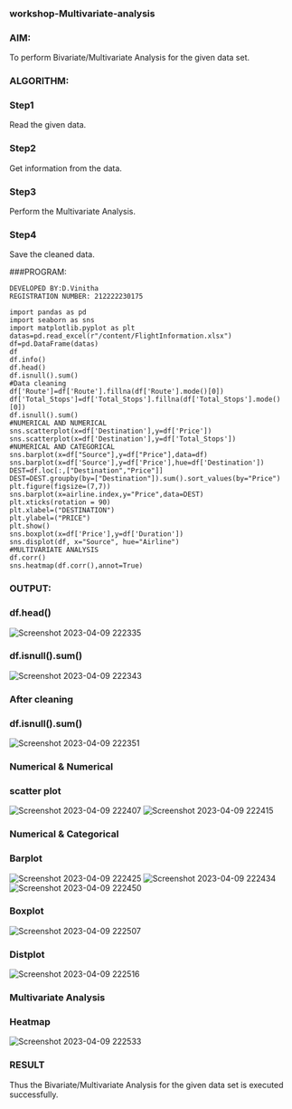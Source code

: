 ### workshop-Multivariate-analysis
### AIM:
To perform Bivariate/Multivariate Analysis for the given data set.

### ALGORITHM:
### Step1
Read the given data.

### Step2
Get information from the data.

### Step3
Perform the Multivariate Analysis.

### Step4
Save the cleaned data.

###PROGRAM:
```
DEVELOPED BY:D.Vinitha
REGISTRATION NUMBER: 212222230175

import pandas as pd
import seaborn as sns
import matplotlib.pyplot as plt
datas=pd.read_excel(r"/content/FlightInformation.xlsx")
df=pd.DataFrame(datas)
df
df.info()
df.head()
df.isnull().sum()
#Data cleaning
df['Route']=df['Route'].fillna(df['Route'].mode()[0])
df['Total_Stops']=df['Total_Stops'].fillna(df['Total_Stops'].mode()[0])
df.isnull().sum()
#NUMERICAL AND NUMERICAL
sns.scatterplot(x=df['Destination'],y=df['Price'])
sns.scatterplot(x=df['Destination'],y=df['Total_Stops'])
#NUMERICAL AND CATEGORICAL
sns.barplot(x=df["Source"],y=df["Price"],data=df)
sns.barplot(x=df['Source'],y=df['Price'],hue=df['Destination'])
DEST=df.loc[:,["Destination","Price"]]
DEST=DEST.groupby(by=["Destination"]).sum().sort_values(by="Price")
plt.figure(figsize=(7,7))
sns.barplot(x=airline.index,y="Price",data=DEST)
plt.xticks(rotation = 90)
plt.xlabel=("DESTINATION")
plt.ylabel=("PRICE")
plt.show()
sns.boxplot(x=df['Price'],y=df['Duration'])
sns.displot(df, x="Source", hue="Airline")
#MULTIVARIATE ANALYSIS 
df.corr()
sns.heatmap(df.corr(),annot=True)

```
### OUTPUT:
### df.head()
![Screenshot 2023-04-09 222335](https://user-images.githubusercontent.com/121166004/230785876-38bed506-4f84-4922-89be-f207cf9f4a97.png)

### df.isnull().sum()
![Screenshot 2023-04-09 222343](https://user-images.githubusercontent.com/121166004/230785927-2d322096-a227-40c7-abab-f28b248656db.png)


### After cleaning
### df.isnull().sum()
![Screenshot 2023-04-09 222351](https://user-images.githubusercontent.com/121166004/230785973-b890dab4-1588-4346-92a1-80f31522bbf7.png)


### Numerical & Numerical
### scatter plot
![Screenshot 2023-04-09 222407](https://user-images.githubusercontent.com/121166004/230786013-4d251730-7d36-4d24-b7b3-e85394a1a7fb.png)
![Screenshot 2023-04-09 222415](https://user-images.githubusercontent.com/121166004/230786024-ffbde61d-e1e3-4802-8ec4-406205941b1a.png)


### Numerical & Categorical
### Barplot
![Screenshot 2023-04-09 222425](https://user-images.githubusercontent.com/121166004/230786057-eec427f5-0868-4038-a3f7-102096efba78.png)
![Screenshot 2023-04-09 222434](https://user-images.githubusercontent.com/121166004/230786070-bd280ef8-549f-4afd-a903-17145b3552ed.png)
![Screenshot 2023-04-09 222450](https://user-images.githubusercontent.com/121166004/230786094-56304853-9683-4dd0-ac1f-5f4dbb21363f.png)


### Boxplot
![Screenshot 2023-04-09 222507](https://user-images.githubusercontent.com/121166004/230786124-84476f59-6231-4595-868b-826b1ed7fed2.png)


### Distplot
![Screenshot 2023-04-09 222516](https://user-images.githubusercontent.com/121166004/230786208-bc907b93-2105-4da7-8ab2-47682b47773a.png)


### Multivariate Analysis
### Heatmap
![Screenshot 2023-04-09 222533](https://user-images.githubusercontent.com/121166004/230786219-da9235ce-728c-4d8d-966b-9a4ff8560995.png)


### RESULT
Thus the Bivariate/Multivariate Analysis for the given data set is executed successfully.
